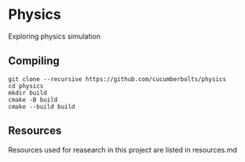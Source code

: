 # Physics
Exploring physics simulation

## Compiling
```
git clone --recursive https://github.com/cucumberbolts/physics
cd physics
mkdir build
cmake -B build
cmake --build build
```

## Resources
Resources used for reasearch in this project are listed in resources.md
